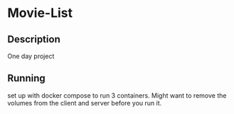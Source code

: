 # Movie-List

## Description
One day project

## Running
set up with docker compose to run 3 containers. Might want to remove the volumes from the client and server before you run it.
